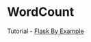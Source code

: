 # WordCount
Tutorial - [Flask By Example](https://realpython.com/flask-by-example-part-1-project-setup/)
